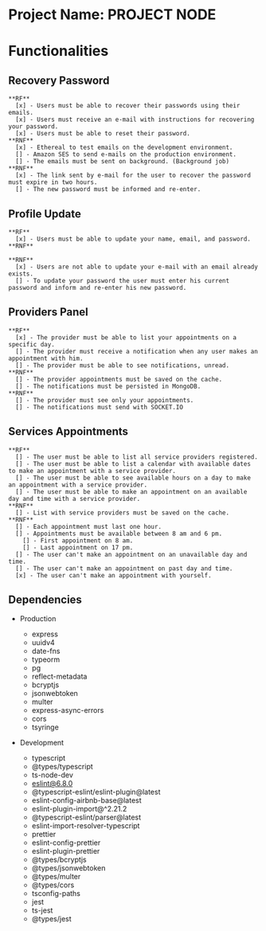 # Project Name: PROJECT NODE

# Functionalities

  ## Recovery Password
    **RF**
      [x] - Users must be able to recover their passwords using their emails.
      [x] - Users must receive an e-mail with instructions for recovering your password.
      [x] - Users must be able to reset their password.
    **RNF**
      [x] - Ethereal to test emails on the development environment.
      [] - Amazon SES to send e-mails on the production environment.
      [] - The emails must be sent on background. (Background job)
    **RNF**
      [x] - The link sent by e-mail for the user to recover the password must expire in two hours.
      [] - The new password must be informed and re-enter.

  ## Profile Update
    **RF**
      [x] - Users must be able to update your name, email, and password.
    **RNF**

    **RNF**
      [x] - Users are not able to update your e-mail with an email already exists.
      [] - To update your password the user must enter his current password and inform and re-enter his new password.

  ## Providers Panel
    **RF**
      [x] - The provider must be able to list your appointments on a specific day.
      [] - The provider must receive a notification when any user makes an appointment with him.
      [] - The provider must be able to see notifications, unread.
    **RNF**
      [] - The provider appointments must be saved on the cache.
      [] - The notifications must be persisted in MongoDB.
    **RNF**
      [] - The provider must see only your appointments.
      [] - The notifications must send with SOCKET.IO

  ## Services Appointments
    **RF**
      [] - The user must be able to list all service providers registered.
      [] - The user must be able to list a calendar with available dates to make an appointment with a service provider.
      [] - The user must be able to see available hours on a day to make an appointment with a service provider.
      [] - The user must be able to make an appointment on an available day and time with a service provider.
    **RNF**
      [] - List with service providers must be saved on the cache.
    **RNF**
      [] - Each appointment must last one hour.
      [] - Appointments must be available between 8 am and 6 pm.
        [] - First appointment on 8 am.
        [] - Last appointment on 17 pm.
      [] - The user can't make an appointment on an unavailable day and time.
      [] - The user can't make an appointment on past day and time.
      [x] - The user can't make an appointment with yourself.

## Dependencies

- Production

  - express
  - uuidv4
  - date-fns
  - typeorm
  - pg
  - reflect-metadata
  - bcryptjs
  - jsonwebtoken
  - multer
  - express-async-errors
  - cors
  - tsyringe

- Development
  - typescript
  - @types/typescript
  - ts-node-dev
  - eslint@6.8.0
  - @typescript-eslint/eslint-plugin@latest
  - eslint-config-airbnb-base@latest
  - eslint-plugin-import@^2.21.2
  - @typescript-eslint/parser@latest
  - eslint-import-resolver-typescript
  - prettier
  - eslint-config-prettier
  - eslint-plugin-prettier
  - @types/bcryptjs
  - @types/jsonwebtoken
  - @types/multer
  - @types/cors
  - tsconfig-paths
  - jest
  - ts-jest
  - @types/jest
